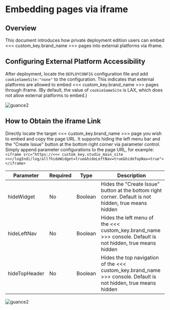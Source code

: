 # Embedding pages via iframe

## Overview

This document introduces how private deployment edition users can embed <<< custom_key.brand_name >>> pages into external platforms via iframe.

## Configuring External Platform Accessibility

After deployment, locate the `DEPLOYCONFIG` configuration file and add `cookieSameSite:"none"` to the configuration. This indicates that external platforms are allowed to embed <<< custom_key.brand_name >>> pages through iframe. (By default, the value of `cookieSameSite` is LAX, which does not allow external platforms to embed.)

![guance2](img/deployconfig.png)

## How to Obtain the iframe Link

Directly locate the target <<< custom_key.brand_name >>> page you wish to embed and copy the page URL. It supports hiding the left menu bar and the "Create Issue" button at the bottom right corner via parameter control. Simply append parameter configurations to the page URL, for example: `<iframe src="https://<<< custom_key.studio_main_site >>>/logIndi/log/all?hideWidget=true&hideLeftNav=true&hideTopNav=true"></iframe>`

| Parameter         | Required | Type     | Description                                                                                          |
| ----------------- | -------- | -------- | -------------------------------------------------------------------------------------------------- |
| hideWidget        | No       | Boolean  | Hides the "Create Issue" button at the bottom right corner. Default is not hidden, true means hidden |
| hideLeftNav      | No       | Boolean  | Hides the left menu of the <<< custom_key.brand_name >>> console. Default is not hidden, true means hidden |
| hideTopHeader    | No       | Boolean  | Hides the top navigation of the <<< custom_key.brand_name >>> console. Default is not hidden, true means hidden |

![guance2](img/iframe-hidewidget.png)
